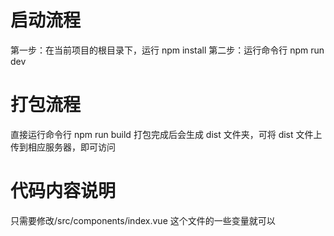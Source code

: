 # 启动流程

第一步：在当前项目的根目录下，运行 npm install
第二步：运行命令行 npm run dev

# 打包流程

直接运行命令行 npm run build
打包完成后会生成 dist 文件夹，可将 dist 文件上传到相应服务器，即可访问

# 代码内容说明

只需要修改/src/components/index.vue 这个文件的一些变量就可以
